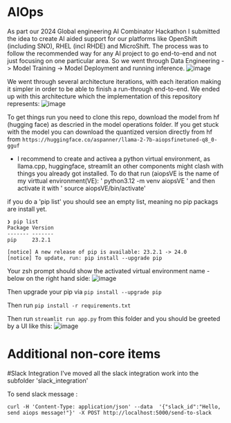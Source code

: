 # AIOps

As part our 2024 Global engineering AI Combinator Hackathon I submitted the idea to create AI aided support for our platforms like OpenShift (including SNO), RHEL (incl RHDE) and MicroShift.
The process was to follow the recommended way for any AI project to go end-to-end and not just focusing on one particular area. So we went through Data Engineering -> Model Training -> Model Deployment and running inference.
![image](https://github.com/aspanner/AIOps/assets/16040521/1b8ffce8-c078-4d35-b749-0895ddef4909)

We went through several architecture iterations, with each iteration making it simpler in order to be able to finish a run-through end-to-end.
We ended up with this architecture which the implementation of this repository represents:
![image](https://github.com/aspanner/AIOps/assets/16040521/73d57978-dbfd-4a16-ab12-9e5c3d7a5eac)




To get things run you need to clone this repo, download the model from hf (hugging face) as descried in the model operations folder.
If you get stuck with the model you can download the quantized version directly from hf from ` https://huggingface.co/aspanner/llama-2-7b-aiopsfinetuned-q8_0-gguf `

- I recommend to create and activea a python virtual environment, as llama.cpp, huggingface, streamlit an other components might clash with things you already got installed.
To do that run (aiopsVE is the name of my virttual environment(VE):
' python3.12 -m venv aiopsVE '
and then activate it with
' source aiopsVE/bin/activate'

if you do a 'pip list' you should see an empty list, meaning no pip packags are install yet.

```
❯ pip list
Package Version
------- -------
pip     23.2.1

[notice] A new release of pip is available: 23.2.1 -> 24.0
[notice] To update, run: pip install --upgrade pip
```
Your zsh prompt should show the activated virtual environment name - below on the right hand side:
![image](https://github.com/aspanner/AIOps/assets/16040521/769659ec-b9d3-4249-8485-1fef1af5e493)

Then upgrade your pip via ` pip install --upgrade pip `

Then run ` pip install -r requirements.txt `

Then run ` streamlit run app.py ` from this folder and you should be greeted by a UI like this:
![image](https://github.com/aspanner/AIOps/assets/16040521/1ae164b6-6e69-4663-aa16-3daae475d769)


# Additional non-core items
#Slack Integration
I've moved all the slack integration work into the subfolder 'slack_integration'

To send slack message : 

    curl -H 'Content-Type: application/json' --data  '{"slack_id":"Hello, send aiops message!"}' -X POST http://localhost:5000/send-to-slack


